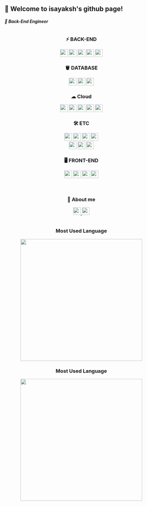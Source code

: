 ## 👋 Welcome to isayaksh's github page!

##### 🧷 Back-End Engineer

#

<div flex="float" align="center">
  <h3>⚡ BACK-END </h3>
  <img height="25px" src="https://img.shields.io/badge/Spring-6DB33F?style=flat-square&logo=spring&logoColor=white"/>
  <img height="25px" src="https://img.shields.io/badge/SpringBoot-6DB33F?style=flat-square&logo=springboot&logoColor=white"/>
  <img height="25px" src="https://img.shields.io/badge/Spring Security-6DB33F?style=flat-square&logo=springsecurity&logoColor=white"/>
  <img height="25px" src="https://img.shields.io/badge/JPA-6DB33F?style=flat-square&logo=hibernate&logoColor=white"/>
  <img height="25px" src="https://img.shields.io/badge/Java-FF7A00?style=flat-square&logo=Java&logoColor=white"/>
</div>

<div flex="float" align="center">
  <h3> 🪣 DATABASE </h3>
  <img height="25px" src="https://img.shields.io/badge/MySQL-4479A1?style=flat-square&logo=mysql&logoColor=white"/>
  <img height="25px" src="https://img.shields.io/badge/MongoDB-47A248?style=flat-square&logo=MongoDB&logoColor=white"/>
  <img height="25px" src="https://img.shields.io/badge/Redis-DC382D?style=flat-square&logo=Redis&logoColor=white"/>
</div>

<div flex="float" align="center">
  <h3> ☁ Cloud </h3>
  <img height="25px" src="https://img.shields.io/badge/EC2-FF9900?style=flat-square&logo=amazonec2&logoColor=white"/>
  <img height="25px" src="https://img.shields.io/badge/API Gateway-FF4F8B?style=flat-square&logo=amazonapigateway&logoColor=white"/>
  <img height="25px" src="https://img.shields.io/badge/S3-569A31?style=flat-square&logo=amazons3&logoColor=white"/>
  <img height="25px" src="https://img.shields.io/badge/CloudFront-FF9900?style=flat-square&logo=amazonaws&logoColor=white"/>
  <img height="25px" src="https://img.shields.io/badge/Lambda@Edge-FF9900?style=flat-square&logo=awslambda&logoColor=white"/>
</div>

<div flex="float" align="center">
  <h3> 🛠 ETC </h3>
  <img height="25px" src="https://img.shields.io/badge/Git-F05032?style=flat-square&logo=git&logoColor=white"/>
  <img height="25px" src="https://img.shields.io/badge/GitHub-181717?style=flat-square&logo=github&logoColor=white"/>
  <img height="25px" src="https://img.shields.io/badge/GitHub Actions-2088FF?style=flat-square&logo=githubactions&logoColor=white"/>
  <img height="25px" src="https://img.shields.io/badge/Docker-2496ED?style=flat-square&logo=docker&logoColor=white"/>
</div>

<div flex="float" align="center">
  <img height="25px" src="https://img.shields.io/badge/Discord-5865F2?style=flat-square&logo=discord&logoColor=white"/>
  <img height="25px" src="https://img.shields.io/badge/GitHub Issue-181717?style=flat-square&logo=github&logoColor=white"/>
  <img height="25px" src="https://img.shields.io/badge/Notion-000000?style=flat-square&logo=notion&logoColor=white"/>
</div>

<div flex="float" align="center">
  <h3> 🖥 FRONT-END </h3>
  <img height="25px" src ="https://img.shields.io/badge/HTML5-E34F26.svg?&style=for-the-badge&logo=HTML5&logoColor=white"/>
  <img height="25px" src ="https://img.shields.io/badge/CSS3-1572B6.svg?&style=for-the-badge&logo=CSS3&logoColor=white"/>
  <img height="25px" src ="https://img.shields.io/badge/JavaScriipt-F7DF1E.svg?&style=for-the-badge&logo=JavaScript&logoColor=black"/>
  <img height="25px" src ="https://img.shields.io/badge/Vue.js-4FC08D.svg?&style=for-the-badge&logo=Vue.js&logoColor=black"/>
</div>



<br/>
<br/>

<div flex="float" align="center">
  <h3>📌 About me</h3>
  <a href="https://velog.io/@isayaksh">
    <img height="25px" src="https://img.shields.io/badge/Velog-20C997?style=flat-square&logo=velog&logoColor=000000"/>
  </a>
  <a href="https://solved.ac/isayaksh">
    <img height="25px" src="http://mazassumnida.wtf/api/mini/generate_badge?boj=isayaksh"/>
  </a>
</div>

#

<div flex="float" align="center">
  <h3> Most Used Language </h3>
  <img width="400px" src="https://github-readme-stats.vercel.app/api?username=isayaksh&theme=merko&show_icons=true"/>
  <h3> Most Used Language </h3>
  <img width="400px" src="https://github-readme-stats.vercel.app/api/top-langs/?username=isayaksh&theme=merko&exclude_repo=clone-web-scrapper,clone-zoom&hide=Procfile&layout=compact&langs_count=8"/>
</div>
